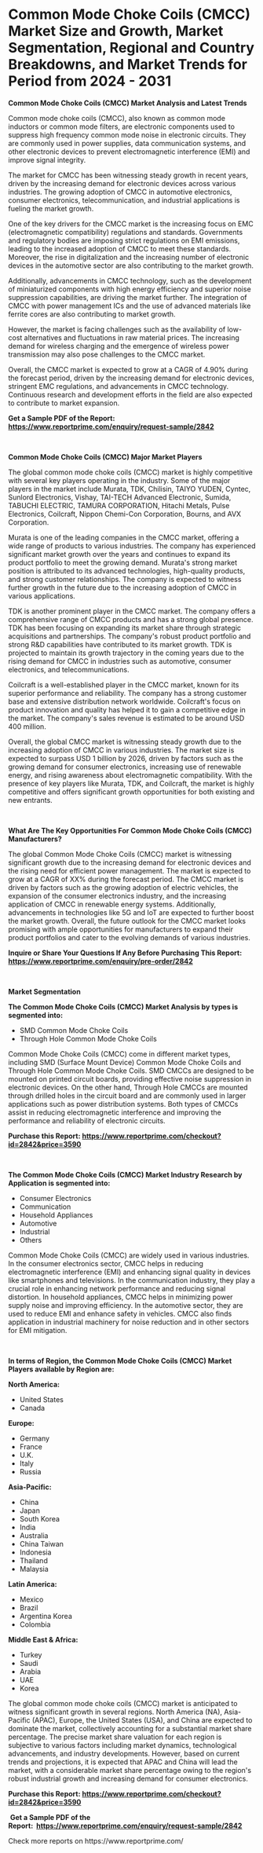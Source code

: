 <p><h1>Common Mode Choke Coils (CMCC) Market Size and Growth, Market Segmentation, Regional and Country Breakdowns, and Market Trends for Period from 2024 -  2031</h1></p><p><strong>Common Mode Choke Coils (CMCC) Market Analysis and Latest Trends</strong></p>
<p><p>Common mode choke coils (CMCC), also known as common mode inductors or common mode filters, are electronic components used to suppress high frequency common mode noise in electronic circuits. They are commonly used in power supplies, data communication systems, and other electronic devices to prevent electromagnetic interference (EMI) and improve signal integrity.</p><p>The market for CMCC has been witnessing steady growth in recent years, driven by the increasing demand for electronic devices across various industries. The growing adoption of CMCC in automotive electronics, consumer electronics, telecommunication, and industrial applications is fueling the market growth.</p><p>One of the key drivers for the CMCC market is the increasing focus on EMC (electromagnetic compatibility) regulations and standards. Governments and regulatory bodies are imposing strict regulations on EMI emissions, leading to the increased adoption of CMCC to meet these standards. Moreover, the rise in digitalization and the increasing number of electronic devices in the automotive sector are also contributing to the market growth.</p><p>Additionally, advancements in CMCC technology, such as the development of miniaturized components with high energy efficiency and superior noise suppression capabilities, are driving the market further. The integration of CMCC with power management ICs and the use of advanced materials like ferrite cores are also contributing to market growth.</p><p>However, the market is facing challenges such as the availability of low-cost alternatives and fluctuations in raw material prices. The increasing demand for wireless charging and the emergence of wireless power transmission may also pose challenges to the CMCC market.</p><p>Overall, the CMCC market is expected to grow at a CAGR of 4.90% during the forecast period, driven by the increasing demand for electronic devices, stringent EMC regulations, and advancements in CMCC technology. Continuous research and development efforts in the field are also expected to contribute to market expansion.</p></p>
<p><strong>Get a Sample PDF of the Report:&nbsp; <a href="https://www.reportprime.com/enquiry/request-sample/2842">https://www.reportprime.com/enquiry/request-sample/2842</a></strong></p>
<p>&nbsp;</p>
<p><strong>Common Mode Choke Coils (CMCC) Major Market Players</strong></p>
<p><p>The global common mode choke coils (CMCC) market is highly competitive with several key players operating in the industry. Some of the major players in the market include Murata, TDK, Chilisin, TAIYO YUDEN, Cyntec, Sunlord Electronics, Vishay, TAI-TECH Advanced Electronic, Sumida, TABUCHI ELECTRIC, TAMURA CORPORATION, Hitachi Metals, Pulse Electronics, Coilcraft, Nippon Chemi-Con Corporation, Bourns, and AVX Corporation.</p><p>Murata is one of the leading companies in the CMCC market, offering a wide range of products to various industries. The company has experienced significant market growth over the years and continues to expand its product portfolio to meet the growing demand. Murata's strong market position is attributed to its advanced technologies, high-quality products, and strong customer relationships. The company is expected to witness further growth in the future due to the increasing adoption of CMCC in various applications.</p><p>TDK is another prominent player in the CMCC market. The company offers a comprehensive range of CMCC products and has a strong global presence. TDK has been focusing on expanding its market share through strategic acquisitions and partnerships. The company's robust product portfolio and strong R&D capabilities have contributed to its market growth. TDK is projected to maintain its growth trajectory in the coming years due to the rising demand for CMCC in industries such as automotive, consumer electronics, and telecommunications.</p><p>Coilcraft is a well-established player in the CMCC market, known for its superior performance and reliability. The company has a strong customer base and extensive distribution network worldwide. Coilcraft's focus on product innovation and quality has helped it to gain a competitive edge in the market. The company's sales revenue is estimated to be around USD 400 million.</p><p>Overall, the global CMCC market is witnessing steady growth due to the increasing adoption of CMCC in various industries. The market size is expected to surpass USD 1 billion by 2026, driven by factors such as the growing demand for consumer electronics, increasing use of renewable energy, and rising awareness about electromagnetic compatibility. With the presence of key players like Murata, TDK, and Coilcraft, the market is highly competitive and offers significant growth opportunities for both existing and new entrants.</p></p>
<p>&nbsp;</p>
<p><strong>What Are The Key Opportunities For Common Mode Choke Coils (CMCC) Manufacturers?</strong></p>
<p><p>The global Common Mode Choke Coils (CMCC) market is witnessing significant growth due to the increasing demand for electronic devices and the rising need for efficient power management. The market is expected to grow at a CAGR of XX% during the forecast period. The CMCC market is driven by factors such as the growing adoption of electric vehicles, the expansion of the consumer electronics industry, and the increasing application of CMCC in renewable energy systems. Additionally, advancements in technologies like 5G and IoT are expected to further boost the market growth. Overall, the future outlook for the CMCC market looks promising with ample opportunities for manufacturers to expand their product portfolios and cater to the evolving demands of various industries.</p></p>
<p><strong>Inquire or Share Your Questions If Any Before Purchasing This Report: <a href="https://www.reportprime.com/enquiry/pre-order/2842">https://www.reportprime.com/enquiry/pre-order/2842</a></strong></p>
<p>&nbsp;</p>
<p><strong>Market Segmentation</strong></p>
<p><strong>The Common Mode Choke Coils (CMCC) Market Analysis by types is segmented into:</strong></p>
<p><ul><li>SMD Common Mode Choke Coils</li><li>Through Hole Common Mode Choke Coils</li></ul></p>
<p><p>Common Mode Choke Coils (CMCC) come in different market types, including SMD (Surface Mount Device) Common Mode Choke Coils and Through Hole Common Mode Choke Coils. SMD CMCCs are designed to be mounted on printed circuit boards, providing effective noise suppression in electronic devices. On the other hand, Through Hole CMCCs are mounted through drilled holes in the circuit board and are commonly used in larger applications such as power distribution systems. Both types of CMCCs assist in reducing electromagnetic interference and improving the performance and reliability of electronic circuits.</p></p>
<p><strong>Purchase this Report:&nbsp;<a href="https://www.reportprime.com/checkout?id=2842&price=3590">https://www.reportprime.com/checkout?id=2842&price=3590</a></strong></p>
<p>&nbsp;</p>
<p><strong>The Common Mode Choke Coils (CMCC) Market Industry Research by Application is segmented into:</strong></p>
<p><ul><li>Consumer Electronics</li><li>Communication</li><li>Household Appliances</li><li>Automotive</li><li>Industrial</li><li>Others</li></ul></p>
<p><p>Common Mode Choke Coils (CMCC) are widely used in various industries. In the consumer electronics sector, CMCC helps in reducing electromagnetic interference (EMI) and enhancing signal quality in devices like smartphones and televisions. In the communication industry, they play a crucial role in enhancing network performance and reducing signal distortion. In household appliances, CMCC helps in minimizing power supply noise and improving efficiency. In the automotive sector, they are used to reduce EMI and enhance safety in vehicles. CMCC also finds application in industrial machinery for noise reduction and in other sectors for EMI mitigation.</p></p>
<p>&nbsp;</p>
<p><strong>In terms of Region, the Common Mode Choke Coils (CMCC) Market Players available by Region are:</strong></p>
<p>
    <p> <strong> North America: </strong>
        <ul>
            <li>United States</li>
            <li>Canada</li>
        </ul>
        </p> 
    <p> <strong> Europe: </strong>
        <ul>
            <li>Germany</li>
            <li>France</li>
            <li>U.K.</li>
            <li>Italy</li>
            <li>Russia</li>
        </ul>
        </p> 
    <p> <strong> Asia-Pacific: </strong>
        <ul>
            <li>China</li>
            <li>Japan</li>
            <li>South Korea</li>
            <li>India</li>
            <li>Australia</li>
            <li>China Taiwan</li>
            <li>Indonesia</li>
            <li>Thailand</li>
            <li>Malaysia</li>
        </ul>
        </p> 
    <p> <strong> Latin America: </strong>
        <ul>
            <li>Mexico</li>
            <li>Brazil</li>
            <li>Argentina Korea</li>
            <li>Colombia</li>
        </ul>
        </p> 
    <p> <strong> Middle East & Africa: </strong>
        <ul>
            <li>Turkey</li>
            <li>Saudi</li>
            <li>Arabia</li>
            <li>UAE</li>
            <li>Korea</li>
        </ul>
    </p>
    </p>
<p><p>The global common mode choke coils (CMCC) market is anticipated to witness significant growth in several regions. North America (NA), Asia-Pacific (APAC), Europe, the United States (USA), and China are expected to dominate the market, collectively accounting for a substantial market share percentage. The precise market share valuation for each region is subjective to various factors including market dynamics, technological advancements, and industry developments. However, based on current trends and projections, it is expected that APAC and China will lead the market, with a considerable market share percentage owing to the region's robust industrial growth and increasing demand for consumer electronics.</p></p>
<p><strong>Purchase this Report: <a href="https://www.reportprime.com/checkout?id=2842&price=3590">https://www.reportprime.com/checkout?id=2842&price=3590</a></strong></p>
<p>&nbsp;<strong>Get a Sample PDF of the Report:&nbsp;&nbsp;<a href="https://www.reportprime.com/enquiry/request-sample/2842">https://www.reportprime.com/enquiry/request-sample/2842</a></strong></p>
<p><strong></strong></p>
<p>Check more reports on https://www.reportprime.com/</p>